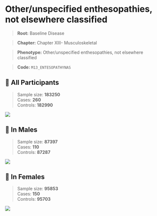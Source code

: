 # Other/unspecified enthesopathies, not elsewhere classified

> **Root:** Baseline Disease  

> **Chapter:** Chapter XIII- Musculoskeletal  

> **Phenotype:** Other/unspecified enthesopathies, not elsewhere classified  

> **Code:** `M13_ENTESOPATHYNAS`

## 🧪 All Participants  
> Sample size: **183250**  
> Cases: **260**  
> Controls: **182990**
<img src="/Disease/Figures/ALL/Incidence/M13_ENTESOPATHYNAS.png"/>
<CsvTable src="/Disease_Data/ALL/Incidence/COX_M13_ENTESOPATHYNAS.csv" label="🔍 View full results" />

## 👨 In Males  
> Sample size: **87397**  
> Cases: **110**  
> Controls: **87287**
<img src="/Disease/Figures/Male/Incidence/M13_ENTESOPATHYNAS.png"/>
<CsvTable src="/Disease_Data/Male/Incidence/COX_M13_ENTESOPATHYNAS.csv" label="🔍 View full results" />

## 👩 In Females  
> Sample size: **95853**  
> Cases: **150**  
> Controls: **95703**
<img src="/Disease/Figures/Female/Incidence/M13_ENTESOPATHYNAS.png"/>
<CsvTable src="/Disease_Data/Female/Incidence/COX_M13_ENTESOPATHYNAS.csv" label="🔍 View full results" />
